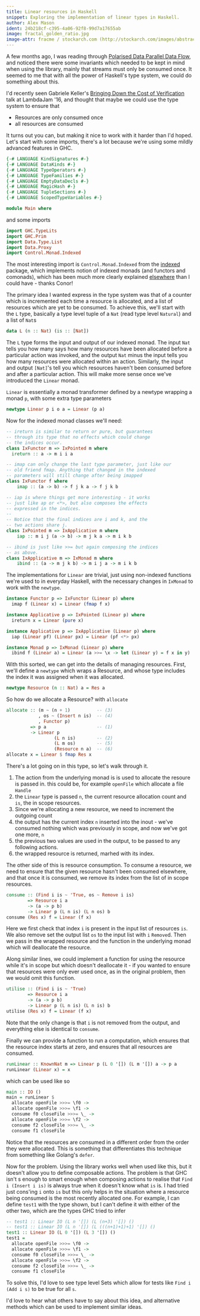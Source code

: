 ```yaml
---
title: Linear resources in Haskell
snippet: Exploring the implementation of linear types in Haskell.
author: Alex Mason
ident: 24b218cf-c395-4a06-92f8-99d7a17655ab
image: fractal_golden_ratio.jpg
image-attr: fracme / stockarch.com (http://stockarch.com/images/abstract/patterns/green-shell-lines-2119)
---
```


A few months ago, I was reading through [Polarised Data Parallel Data Flow](http://benl.ouroborus.net/papers/2016-polarized/dpdf-FHPC2016-sub.pdf), and noticed there were some invariants which needed to be kept in mind when using the library, mainly that streams must only be consumed once. It seemed to me that with all the power of Haskell's type system, we could do something about this.

I'd recently seen Gabriele Keller's [Bringing Down the Cost of Verification](https://www.youtube.com/watch?v=DSOOZyukILI&list=PLIpl4GKFQR6dFB0W9IzF_gcIt1VMRnuco&index=5) talk at LambdaJam '16, and thought that maybe we could use the type system to ensure that

  * Resources are only consumed once
  * all resources are consumed

It turns out you can, but making it nice to work with it harder than I'd hoped. Let's start with some imports, there's a lot because we're using some mildly advanced features in GHC.

```haskell
{-# LANGUAGE KindSignatures #-}
{-# LANGUAGE DataKinds #-}
{-# LANGUAGE TypeOperators #-}
{-# LANGUAGE TypeFamilies #-}
{-# LANGUAGE EmptyDataDecls #-}
{-# LANGUAGE MagicHash #-}
{-# LANGUAGE TupleSections #-}
{-# LANGUAGE ScopedTypeVariables #-}

module Main where
```

and some imports

```haskell
import GHC.TypeLits
import GHC.Prim
import Data.Type.List
import Data.Proxy
import Control.Monad.Indexed
```

The most interesting import is `Control.Monad.Indexed` from the [indexed](https://hackage.haskell.org/package/indexed) package, which implements notion of indexed monads (and functors and comonads), which has been much more clearly explained [elsewhere](http://stackoverflow.com/a/28696299/19872) than I could have - thanks Conor!

The primary idea I wanted express in the type system was that of a counter which is incremented each time a resource is allocated, and a list of resources which are yet to be consumed. To achieve this, we'll start with the `L` type, basically a type level tuple of a `Nat` (read type level `Natural`) and a list of `Nat`s

```haskell
data L (n :: Nat) (is :: [Nat])
```

The `L` type forms the input and output of our indexed monad. The input `Nat` tells you how many says how many resources have been allocated before a particular action was invoked, and the output `Nat` minus the input tells you how many resources were allocated within an action. Similarly, the input and output `[Nat]`'s tell you which resources haven't been consumed before and after a particular action. This will make more sense once we've introduced the `Linear` monad.

`Linear` is essentially a monad transformer defined by a newtype wrapping a monad `p`, with some extra type parameters

```haskell
newtype Linear p i o a = Linear (p a)
```

Now for the indexed monad classes we'll need:

```haskell
-- ireturn is similar to return or pure, but guarantees
-- through its type that no effects which could change
-- the indices occur.
class IxFunctor m => IxPointed m where
  ireturn :: a -> m i i a

-- imap can only change the last type parameter, just like our
-- old friend fmap. Anything that changed in the indexed
-- parameters will still change after being imapped
class IxFunctor f where
	imap :: (a -> b) -> f j k a -> f j k b

-- iap is where things get more interesting - it works
-- just like ap or <*>, but also composes the effects
-- expressed in the indices.
--
-- Notice that the final indices are i and k, and the
-- two actions share j.
class IxPointed m => IxApplicative m where
	iap :: m i j (a -> b) -> m j k a -> m i k b

-- ibind is just like >>= but again composing the indices
-- as above.
class IxApplicative m => IxMonad m where
	ibind :: (a -> m j k b) -> m i j a -> m i k b
```

The implementations for `Linear` are trivial, just using non-indexed functions we're used to in everyday Haskell, with the necessary changes in `IxMonad` to work with the `newtype`.

```haskell
instance Functor p => IxFunctor (Linear p) where
  imap f (Linear x) = Linear (fmap f x)

instance Applicative p => IxPointed (Linear p) where
  ireturn x = Linear (pure x)

instance Applicative p => IxApplicative (Linear p) where
  iap (Linear pf) (Linear px) = Linear (pf <*> px)

instance Monad p => IxMonad (Linear p) where
  ibind f (Linear a) = Linear (a >>= \x -> let (Linear y) = f x in y)
```

With this sorted, we can get into the details of managing resources. First, we'll define a `newtype` which wraps a Resource, and whose type includes the index it was assigned when it was allocated.

```haskell
newtype Resource (n :: Nat) a = Res a
```

So how do we allocate a Resource? with `allocate`

```haskell
allocate :: (m ~ (n + 1)          -- (3)
            , os ~ (Insert n is)  -- (4)
            , Functor p)
         => p a                   -- (1)
         -> Linear p
                  (L n is)        -- (2)
                  (L m os)        -- (5)
                  (Resource n a)  -- (6)
allocate x = Linear $ fmap Res x
```

There's a lot going on in this type, so let's walk through it.

1. The action from the underlying monad is is used to allocate the resoure is passed in. this could be, for example `openFile` which allocate a file `Handle`
2. the `Linear` type is passed `n`, the current resource allocation count and `is`, the in scope resources.
3. Since we're allocating a new resource, we need to increment the outgoing count
4. the output has the current index `n` inserted into the inout - we've consumed nothing which was previously in scope, and now we've got one more, `n`
5. the previous two values are used in the output, to be passed to any following actions.
6. the wrapped resource is returned, marhed with its index.


The other side of this is resource consumption. To consume a resource, we need to ensure that the given resource hasn't been consumed elsewhere, and that once it is consumed, we remove its index from the list of in scope resources.

```haskell
consume :: (Find i is ~ 'True, os ~ Remove i is)
        => Resource i a
        -> (a -> p b)
        -> Linear p (L n is) (L n os) b
consume (Res x) f = Linear (f x)
```

Here we first check that index `i` is present in the input list of resources `is`. We also remove set the output list `os` to the input list with `i` `Remove`d. Then we pass in the wrapped resource and the function in the underlying monad which will deallocate the resource.

Along similar lines, we could implement a function for using the resource while it's in scope but which doesn't deallocate it - if you wanted to ensure that resources were only ever used once, as in the original problem, then we would omit this function.

```haskell
utilise :: (Find i is ~ 'True)
        => Resource i a
        -> (a -> p b)
        -> Linear p (L n is) (L n is) b
utilise (Res x) f = Linear (f x)
```
Note that the only change is that `i` is not removed from the output, and everything else is identical to `consume`.

Finally we can provide a function to run a computation, which ensures that the resource index starts at zero, and ensures that all resources are consumed.

```haskell
runLinear :: KnownNat m => Linear p (L 0 '[]) (L m '[]) a -> p a
runLinear (Linear x) = x
```

which can be used like so

```haskell
main :: IO ()
main = runLinear $
  allocate openFile >>>= \f0 ->
  allocate openFile >>>= \f1 ->
  consume f0 closeFile >>>= \_ ->
  allocate openFile >>>= \f2 ->
  consume f2 closeFile >>>= \_ ->
  consume f1 closeFile
```

Notice that the resources are consumed in a different order from the order they were allocated. This is something that differentiates this technique from something like Golang's `defer`.

Now for the problem. Using the library works well when used like this, but it doesn't allow you to define composable actions. The problem is that GHC isn't s enough to smart enough when composing actions to realise that `Find i (Insert i is)` is always true when it doesn't know what `is` is. I had tried just cons'ing `i` onto `is` but this only helps in the situation where a resource being consumed is the most recently allocated one. For example, I can define `test1` with the type shown, but I can't define it with either of the other two, which are the types GHC tried to infer

```haskell
-- test1 :: Linear IO (L n '[]) (L (n+3) '[]) ()
-- test1 :: Linear IO (L n '[]) (L (((n+1)+1)+1) '[]) ()
test1 :: Linear IO (L 0 '[]) (L 3 '[]) ()
test1 =
  allocate openFile >>>= \f0 ->
  allocate openFile >>>= \f1 ->
  consume f0 closeFile >>>= \_ ->
  allocate openFile >>>= \f2 ->
  consume f2 closeFile >>>= \_ ->
  consume f1 closeFile
```


To solve this, I'd love to see type level Sets which allow for tests like `Find i (Add i s)` to be true for all `s`.

I'd love to hear what others have to say about this idea, and alternative methods which can be used to implement similar ideas.
